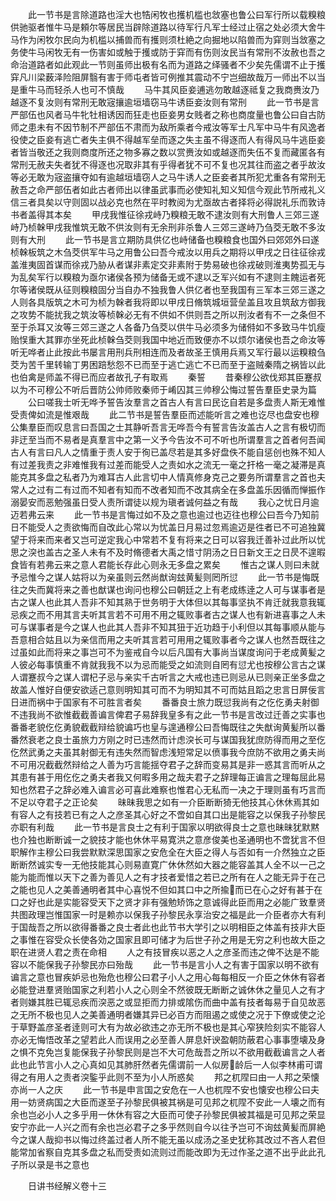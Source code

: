 <!-- { "loadSidebar": true } -->
　　此一节书是言除道路也淫大也牿闲牧也擭机槛也敜塞也鲁公曰军行所以载糗粮供驰驱者惟牛马是頼尔等居民当辟除道路以待军行凡军士经过止宿之处必须大舍牛马作为闲牧尔民向为机槛以捕兽而有擭则须杜絶之向掘地以陷兽而为穽则当敜塞之务使牛马闲牧无有一伤害如或触于擭或防于穽而有伤则汝民当有常刑不汝赦也吾之命治道路者如此观此一节则虽师出极有名而为道路之绎骚者不少矣先儒谓不止于擭穽凡川梁薮泽险阻屏翳有害于师屯者皆可例推其震动不宁岂细故哉万一师出不以当是重牛马而轻杀人也可不慎哉
　　马牛其风臣妾逋逃勿敢越逐祗复之我商赉汝乃越逐不复汝则有常刑无敢宼攘逾垣墙窃马牛诱臣妾汝则有常刑
　　此一节书是言严部伍也风者马牛牝牡相诱因而狂走也臣妾男女贱者之称也商度量也鲁公曰自古防师之患未有不因节制不严部伍不肃而为敌所乘者今戒汝等军士凡军中马牛有风逸者役使之臣妾有逃亡者失主俱不得越军垒而逐之失主虽不得逐而人有得风马牛逃臣妾者皆当敬还之我则商度所还之物多寡之数以赏赉汝如或越逐而失伍不复而藏匿各有常刑无赦夫失者犹不得逐也况取非其有乎得者犹不可不复也况其往而盗之者乎故汝等必无敢为宼盗攘夺如有逾越垣墙窃人之马牛诱人之臣妾者其所犯尤重各有常刑无赦吾之命严部伍者如此古者师出以律虽武事而必使知礼知义知信今观此节所戒礼义信三者具矣以守则固以战必克也然在平时教阅为尤亟故古者择将必得説礼乐而敦诗书者盖得其本矣
　　甲戌我惟征徐戎峙乃糗粮无敢不逮汝则有大刑鲁人三郊三遂峙乃桢榦甲戌我惟筑无敢不供汝则有无余刑非杀鲁人三郊三遂峙乃刍茭无敢不多汝则有大刑
　　此一节书是言立期防具供亿也峙储备也糗粮食也国外曰郊郊外曰遂桢榦板筑之木刍茭供军牛马之用鲁公曰吾今戒汝以用兵之期将以甲戌之日往征徐戎盖淮夷固首谋而徐戎乃胁从者谋非素定交非素附于势易破也徐戎破则淮夷势孤无与为乱矣军行以糗粮为亟尔诸侯各预为储备无或不逮以乏军兴如有不逮则主餽运者死尔等诸侯既从征则糗粮固分当自办不独我鲁人供亿者也至我国有三军本三郊三遂之人则各具版筑之木可为桢为榦者我将即以甲戌日脩筑城垣营垒盖且攻且筑敌方御我之攻势不能扰我之筑汝等桢榦必无有不供如不供则吾之所以刑汝者有不一之条但不至于杀耳又汝等三郊三遂之人各备乃刍茭以供牛马必须多为储偫如不多致马牛饥瘦贻悮重大其罪亦坐死此桢榦刍茭则我国中地近而致便亦不以烦尔诸侯也吾之命汝等听无哗者止此按此书屡言用刑兵刑相连而及者故圣王慎用兵焉又军行最以运糗粮刍茭为苦千里转输丁男困踣愁怨不已而至于逃亡逃亡不已而至于盗贼秦隋之祸皆以此也伯禽是师盖不得已而应者故孔子有取焉
　　秦誓
　　昔秦穆公欲伐郑其臣蹇叔以为不可穆公不听后晋防公帅师败秦师于崤囚其三帅穆公悔过誓告羣臣史录为篇
　　公曰嗟我士听无哗予誓告汝羣言之首古人有言曰民讫自若是多盘责人斯无难惟受责俾如流是惟艰哉
　　此二节书是誓告羣臣而述能听言之难也讫尽也盘安也穆公集羣臣而叹息言曰吾国之士其静听吾言无哗吾今有誓言告汝盖古人之言有极切而非迂至当而不易者是真羣言中之第一义予今告汝不可不听也所谓羣言之首者何吾闻古人有言曰凡人之情重于责人安于徇已盖尽若是其多好盘佚不能自惩创也殊不知人有过差我责之非难惟我有过差而能受人之责如水之流无一毫之扞格一毫之凝滞是真能克其多盘之私者乃为难耳古人此言切中人情真修身克己之要务所谓羣言之首也夫常人之过有二有过而不知者有知而不改者知而不改其病全在多盘盖乐因循而惮振作溺晏安而恶勉强虽日受人责所谓徒以规为瑱者诚何益之有哉
　　我心之忧日月逾迈若弗云来
　　此一节书是言悔过如不及之意也逾过也迈往也穆公曰吾今乃知前日不能受人之责欲悔而自改此心常以为忧盖日月易过忽焉逾迈是徃者已不可追独冀望于将来而来者又岂可逆定我心中常若不复有将来之日可以容我迁善补过此所以忧思之湥也盖古之圣人未有不及时脩德者大禹之惜寸阴汤之日日新文王之日昃不遑暇食皆有若弗云来之意人君能长存此心则永无多盘之累矣
　　惟古之谋人则曰未就予忌惟今之谋人姑将以为亲虽则云然尚猷询玆黄髪则罔所愆
　　此一节书是悔既往之失而冀将来之善也猷谋也询问也穆公曰朝廷之上有老成练逹之人可与谋事者是古之谋人也此其人吾非不知其熟于世务明于大体但以其每事坚执不肯迁就我意我辄忌疾之而不用其言夫听其言若不可用不用之辄败事者古之谋人也有新进喜事之人未可与谋事者是今之谋人也此其人吾非不知其狃于近功趋于小利但以其每事顺从能与吾意相合姑且以为亲信而用之夫听其言若可用用之辄败事者今之谋人也然吾既往之过虽如此而将来之事岂可不为鉴戒自今以后凡国有大事尚当谋度询问于老成黄髪之人彼必每事慎重不肯就我我不以为忌而能受之如流则自罔有愆尤也按穆公言古之谋人谓蹇叔今之谋人谓杞子忌与亲实千古听言之大戒也违已则忌从已则亲正坐多盘之故盖人惟好自便安欲适己意则明知其可而不为明知其不可而姑且蹈之忠言日屏佞言日进而祸中于国家有不可胜言者矣
　　番番良士旅力既愆我尚有之仡仡勇夫射御不违我尚不欲惟截截善谝言俾君子易辞我皇多有之此一节书是言改过迁善之实事也番番老貌仡仡勇貌截截辩给貌谝巧也皇与遑通穆公曰吾悔既往之失猷询黄髪所以番番然衰老之良士虽旅力方刚之时已违然而计虑湥长可与谋国我犹庶防得而用之至仡仡然武勇之夫虽其射御无有违失然而智虑浅短常足以偾事我今庶防不欲用之勇夫尚不可用况截截然辩给之人善为巧言能揺夺君子之辞而变易其是非一惑其言而听从之其患有甚于用仡仡之勇夫者我又何暇多用之哉夫君子之辞理每正谝言之理每屈此易知也然君子之辞必难入谝言必可喜此难察也惟君心无私而一决之于理则虽有巧言而不足以夺君子之正论矣
　　昧昧我思之如有一介臣断断猗无他技其心休休焉其如有容人之有技若已有之人之彦圣其心好之不啻如自其口出是能容之以保我子孙黎民亦职有利哉
　　此一节书是言良士之有利于国家以明欲得良士之意也昧昧犹默黙也介独也断断诚一之貌技才能也休休平易寛洪之意彦俊美也圣通明也不啻犹言不但职解作主穆公曰我尝默默深思国家之安危全在大臣之得人与否如有一介然独立之臣断断然诚实专一无他技能其心则易直寛广休休然如大器之能容盖其人全不以一己之能为能而惟以天下之善为善见人之有才技者爱惜之若已之所有在人之能无异于在己之能也见人之美善通明者其中心喜悦不但如其口中之所揄而已在心之好有甚于在口之好也此是实能容受天下之贤才非有强勉矫饰之意诚得此臣而用之必能广致羣贤共图政理岂惟国家一时是赖亦以保我子孙黎民永享治安之福是此一介臣者亦大有利于国哉吾之所以欲得番番之良士者此也此节书大学引之以明相臣之体盖有技非大臣之事惟在容受众长使各効之国家且即可储才为后世子孙之用是无穷之利也故大臣之职在进贤人君之责在命相
　　人之有技冒疾以恶之人之彦圣而违之俾不达是不能容以不能保我子孙黎民亦曰殆哉
　　此一节书是言小人之有害于国家以明不欲有谝言之意也冒疾妒忌也殆危也穆公曰君子小人之用心每每相反一介臣之休休有容者必能登进羣贤贻国家之利若小人之心则全不然彼既无断断之诚休休之量见人之有才者则嫌其胜已辄忌疾而湥恶之或显拒而力排或隂伤而曲中盖有技者每易于自见故恶之无所不极也见人之美善通明者嫌其异已必百方而阻遏之或使之况于下僚或使之沦于草野盖彦圣者逹则可大有为故必欲违之亦无所不极也是其心窄狭险刻实不能容人亦必无悔悟改革之望若此人而误用之必至善人屏息奸谀盈朝防蔽君心事事堕壊及身之惧不克免岂复能保我子孙黎民则是岂不大可危哉吾之所以不欲用截截谝言之人者此也此节言小人之心真如见其肺肝然者先儒谓前一人似房龄后一人似李林甫可谓得之有用人之责者湥鍳乎此则不至为小人所惑矣
　　邦之杌陧曰由一人邦之荣懐亦尚一人之庆
　　此一节书是申言国之安危在一人也杌陧不安也懐安也穆公曰夫用一妨贤病国之大臣而遂至子孙黎民俱被其祸是可见邦之杌陧不安此一人壊之而有余也岂必小人之多乎用一休休有容之大臣而可使子孙黎民俱被其福是可见邦之荣显安宁亦此一人兴之而有余也岂必君子之多乎然则自今以往予岂可不询玆黄髪而屏絶今之谋人哉抑书以悔过终盖过者人所不能无虽以成汤之圣史犹称其改过不吝人君但能常加省察自克其多盘之私而受责如流则过而能改即为无过作圣之道不出乎此此孔子所以录是书之意也






　　日讲书经解义卷十三
